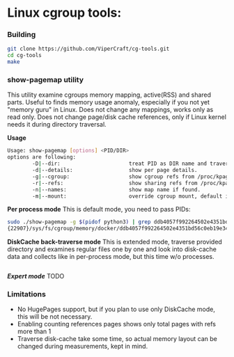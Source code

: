 # Linux cgroup tools:

### Building
```bash
git clone https://github.com/ViperCraft/cg-tools.git
cd cg-tools
make
```

### show-pagemap utility

This utility examine cgroups memory mapping, active(RSS) and shared parts. Useful to finds memory usage anomaly, especially if you not yet "memory guru" in Linux. Does not change any mappings, works only as read only. Does not change page/disk cache references, only if Linux kernel needs it during directory traversal.

**Usage**
```bash
Usage: show-pagemap [options] <PID/DIR>
options are following:
        -D|--dir:                      treat PID as DIR name and traverse files as page-cache.
        -d|--details:                  show per page details.
        -g|--cgroup:                   show cgroup refs from /proc/kpagecgroup.
        -r|--refs:                     show sharing refs from /proc/kpagecount.
        -n|--names:                    show map name if found.
        -m|--mount:                    override cgroup mount, default is /sys/fs/cgroup/.
```

**Per process mode**
This is default mode, you need to pass PIDs:
```bash
sudo ./show-pagemap -g $(pidof python3) | grep ddb4057f992264502e4351bd56c0eb19e34fb34682cc3c399b2f10c7b9e74968
{22907}/sys/fs/cgroup/memory/docker/ddb4057f992264502e4351bd56c0eb19e34fb34682cc3c399b2f10c7b9e74968 103550     = 404.49 MB
```

**DiskCache back-traverse mode**
This is extended mode, traverse provided directory and examines regular files one by one and look into disk-cache data and collects like in per-process mode, but this time w/o processes.
```bash

```

***Expert mode***
TODO

### Limitations

- No HugePages support, but if you plan to use only DiskCache mode, this will be not necessary.
- Enabling counting references pages shows only total pages with refs more than 1
- Traverse disk-cache take some time, so actual memory layout can be changed during measurements, kept in mind.


